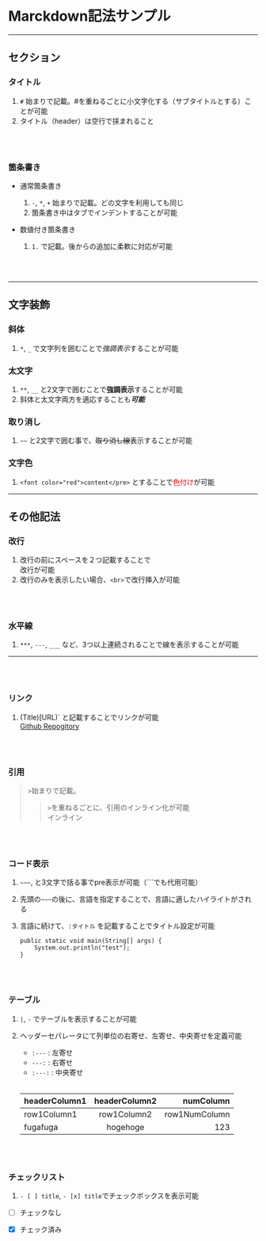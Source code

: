 
# Marckdown記法サンプル

***

## セクション

### タイトル

1. `#` 始まりで記載。#を重ねるごとに小文字化する（サブタイトルとする）ことが可能  
1. タイトル（header）は空行で挟まれること

<br>
<br>

### 箇条書き

- 通常箇条書き

    1. `-`, `*`, `+` 始まりで記載。どの文字を利用しても同じ  
    1. 箇条書き中はタブでインデントすることが可能

- 数値付き箇条書き

    1. `1.` で記載。後からの追加に柔軟に対応が可能

<br>
<br>

***

## 文字装飾

### 斜体

1. `*`, `_` で文字列を囲むことで*強調表示*することが可能

### 太文字

1. `**`, `__` と2文字で囲むことで**強調表示**することが可能
1. 斜体と太文字両方を適応することも***可能***

### 取り消し

1. `~~` と2文字で囲む事で、~~取り消し線~~表示することが可能

### 文字色

1. `<font color="red">content</pre>` とすることで<font color="red">色付け</font>が可能

***

## その他記法

### 改行

1. 改行の前にスペースを２つ記載することで  
改行が可能  
1. 改行のみを表示したい場合、`<br>`で改行挿入が可能

<br>
<br>

### 水平線

1. `***`, `---`, `___` など、3つ以上連続されることで線を表示することが可能

***

<br>
<br>

### リンク

1. (Title)[URL)` と記載することでリンクが可能  
[Github Repogitory](https://github.com/aarr/Other.git)

<br>
<br>

### 引用

> `>`始まりで記載。
>> `>`を重ねるごとに、引用のインライン化が可能  
>> インライン

<br>
<br>

### コード表示

1. `~~~`, と3文字で括る事でpre表示が可能（`\``でも代用可能）
1. 先頭の`~~~`の後に、言語を指定することで、言語に適したハイライトがされる
1. 言語に続けて、`:タイトル` を記載することでタイトル設定が可能

    ~~~Java:Title
    public static void main(String[] args) {
        System.out.println("test");
    }
    ~~~

<br>
<br>

### テーブル

1. `|`, `-` でテーブルを表示することが可能
1. ヘッダーセパレータにて列単位の右寄せ、左寄せ、中央寄せを定義可能  
    - `:---` : 左寄せ
    - `---:` : 右寄せ
    - `:---:` : 中央寄せ

    <br>

    | headerColumn1 | headerColumn2 | numColumn |
    | :--- | :---: | ---: |
    | row1Column1 | row1Column2 | row1NumColumn |
    | fugafuga | hogehoge | 123 |

<br>
<br>

### チェックリスト

1. `- [ ] title`, `- [x] title`でチェックボックスを表示可能  

- [ ] チェックなし
- [x] チェック済み

